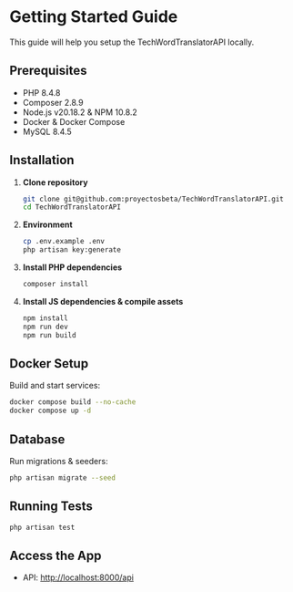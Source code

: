 # Getting Started Guide

This guide will help you setup the TechWordTranslatorAPI locally.

## Prerequisites

- PHP 8.4.8
- Composer 2.8.9
- Node.js v20.18.2 & NPM 10.8.2
- Docker & Docker Compose
- MySQL 8.4.5

## Installation

1. **Clone repository**  
   ```bash
   git clone git@github.com:proyectosbeta/TechWordTranslatorAPI.git
   cd TechWordTranslatorAPI
   ```

2. **Environment**  
   ```bash
   cp .env.example .env
   php artisan key:generate
   ```

3. **Install PHP dependencies**  
   ```bash
   composer install
   ```

4. **Install JS dependencies & compile assets**  
   ```bash
   npm install
   npm run dev
   npm run build
   ```

## Docker Setup

Build and start services:

```bash
docker compose build --no-cache
docker compose up -d
```

## Database

Run migrations & seeders:

```bash
php artisan migrate --seed
```

## Running Tests

```bash
php artisan test
```

## Access the App

- API: <http://localhost:8000/api>
